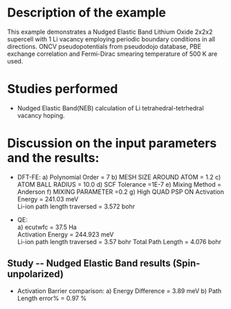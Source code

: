 Description of the example
==========================
This example demonstrates a Nudged Elastic Band Lithium Oxide 2x2x2 supercell with 1 Li vacancy employing periodic boundary conditions in all directions. ONCV pseudopotentials from pseudodojo database, PBE exchange correlation and Fermi-Dirac smearing temperature of 500 K are used. 

Studies performed
=======================
* Nudged Elastic Band(NEB) calculation of Li tetrahedral-tetrhedral vacancy hoping. 


Discussion on the input parameters and the results:
==================================================
* DFT-FE:
        a) Polynomial Order      = 7
        b) MESH SIZE AROUND ATOM  = 1.2
        c) ATOM BALL RADIUS         = 10.0
        d) SCF Tolerance            =1E-7
        e) Mixing Method            = Anderson
        f) MIXING PARAMETER          =0.2
        g) High QUAD PSP ON
        Activation Energy       = 241.03 meV      
        Li-ion path length traversed             = 3.572 bohr

        
* QE:  
        a) ecutwfc                  = 37.5 Ha                                    
        Activation Energy       = 244.923 meV      
        Li-ion path length traversed             = 3.57 bohr
        Total Path Length                         = 4.076 bohr      

Study -- Nudged Elastic Band results (Spin-unpolarized)
------------------------------------------------------------
* Activation Barrier comparison:
    a) Energy Difference = 3.89 meV
    b) Path Length error% = 0.97 %



